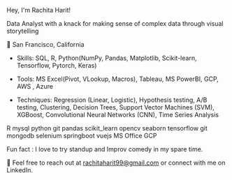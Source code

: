 Hey, I'm Rachita Harit!

Data Analyst with a knack for making sense of complex data through visual storytelling

📍 San Francisco, California


- Skills: SQL, R, Python(NumPy, Pandas, Matplotlib, Scikit-learn, Tensorflow, Pytorch, Keras) 

- Tools: MS Excel(Pivot, VLookup, Macros), Tableau, MS PowerBI, GCP, AWS , Azure

- Techniques: Regression (Linear, Logistic), Hypothesis testing, A/B testing, Clustering, Decision Trees, Support Vector Machines (SVM), XGBoost, Convolutional Neural Networks (CNN), Time Series Analysis

R mysql python git pandas scikit_learn opencv seaborn tensorflow git mongodb selenium springboot vuejs MS Office GCP

Fun fact : I love to try standup and Improv comedy in my spare time.

📧 Feel free to reach out at rachitaharit99@gmail.com or connect with me on LinkedIn.
